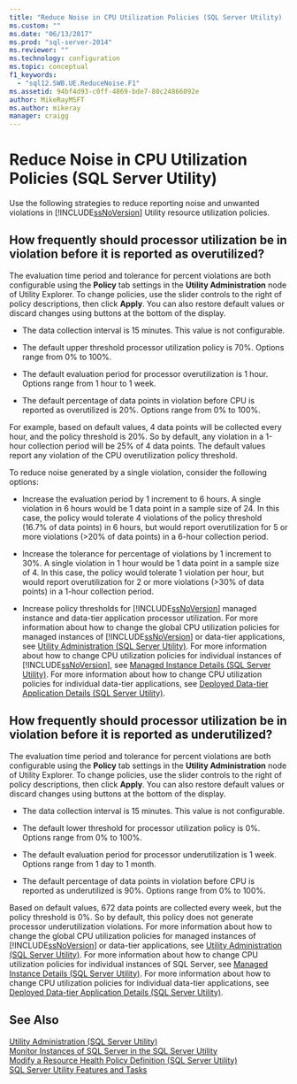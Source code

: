 ```yaml
---
title: "Reduce Noise in CPU Utilization Policies (SQL Server Utility) | Microsoft Docs"
ms.custom: ""
ms.date: "06/13/2017"
ms.prod: "sql-server-2014"
ms.reviewer: ""
ms.technology: configuration
ms.topic: conceptual
f1_keywords: 
  - "sql12.SWB.UE.ReduceNoise.F1"
ms.assetid: 94bf4d93-c0ff-4869-bde7-80c24866092e
author: MikeRayMSFT
ms.author: mikeray
manager: craigg
---
```

# Reduce Noise in CPU Utilization Policies (SQL Server Utility)
  Use the following strategies to reduce reporting noise and unwanted violations in [!INCLUDE[ssNoVersion](../../includes/ssnoversion-md.md)] Utility resource utilization policies.  
  
## How frequently should processor utilization be in violation before it is reported as overutilized?  
 The evaluation time period and tolerance for percent violations are both configurable using the **Policy** tab settings in the **Utility Administration** node of Utility Explorer. To change policies, use the slider controls to the right of policy descriptions, then click **Apply**. You can also restore default values or discard changes using buttons at the bottom of the display.  
  
-   The data collection interval is 15 minutes. This value is not configurable.  
  
-   The default upper threshold processor utilization policy is 70%. Options range from 0% to 100%.  
  
-   The default evaluation period for processor overutilization is 1 hour. Options range from 1 hour to 1 week.  
  
-   The default percentage of data points in violation before CPU is reported as overutilized is 20%. Options range from 0% to 100%.  
  
 For example, based on default values, 4 data points will be collected every hour, and the policy threshold is 20%. So by default, any violation in a 1-hour collection period will be 25% of 4 data points. The default values report any violation of the CPU overutilization policy threshold.  
  
 To reduce noise generated by a single violation, consider the following options:  
  
-   Increase the evaluation period by 1 increment to 6 hours. A single violation in 6 hours would be 1 data point in a sample size of 24. In this case, the policy would tolerate 4 violations of the policy threshold (16.7% of data points) in 6 hours, but would report overutilization for 5 or more violations (>20% of data points) in a 6-hour collection period.  
  
-   Increase the tolerance for percentage of violations by 1 increment to 30%. A single violation in 1 hour would be 1 data point in a sample size of 4. In this case, the policy would tolerate 1 violation per hour, but would report overutilization for 2 or more violations (>30% of data points) in a 1-hour collection period.  
  
-   Increase policy thresholds for [!INCLUDE[ssNoVersion](../../includes/ssnoversion-md.md)] managed instance and data-tier application processor utilization. For more information about how to change the global CPU utilization policies for managed instances of [!INCLUDE[ssNoVersion](../../includes/ssnoversion-md.md)] or data-tier applications, see [Utility Administration &#40;SQL Server Utility&#41;](../../database-engine/utility-administration-sql-server-utility.md). For more information about how to change CPU utilization policies for individual instances of [!INCLUDE[ssNoVersion](../../includes/ssnoversion-md.md)], see [Managed Instance Details &#40;SQL Server Utility&#41;](../../database-engine/managed-instance-details-sql-server-utility.md). For more information about how to change CPU utilization policies for individual data-tier applications, see [Deployed Data-tier Application Details &#40;SQL Server Utility&#41;](../../database-engine/deployed-data-tier-application-details-sql-server-utility.md).  
  
## How frequently should processor utilization be in violation before it is reported as underutilized?  
 The evaluation time period and tolerance for percent violations are both configurable using the **Policy** tab settings in the **Utility Administration** node of Utility Explorer. To change policies, use the slider controls to the right of policy descriptions, then click **Apply**. You can also restore default values or discard changes using buttons at the bottom of the display.  
  
-   The data collection interval is 15 minutes. This value is not configurable.  
  
-   The default lower threshold for processor utilization policy is 0%. Options range from 0% to 100%.  
  
-   The default evaluation period for processor underutilization is 1 week. Options range from 1 day to 1 month.  
  
-   The default percentage of data points in violation before CPU is reported as underutilized is 90%. Options range from 0% to 100%.  
  
 Based on default values, 672 data points are collected every week, but the policy threshold is 0%. So by default, this policy does not generate processor underutilization violations. For more information about how to change the global CPU utilization policies for managed instances of [!INCLUDE[ssNoVersion](../../includes/ssnoversion-md.md)] or data-tier applications, see [Utility Administration &#40;SQL Server Utility&#41;](../../database-engine/utility-administration-sql-server-utility.md). For more information about how to change CPU utilization policies for individual instances of SQL Server, see [Managed Instance Details &#40;SQL Server Utility&#41;](../../database-engine/managed-instance-details-sql-server-utility.md). For more information about how to change CPU utilization policies for individual data-tier applications, see [Deployed Data-tier Application Details &#40;SQL Server Utility&#41;](../../database-engine/deployed-data-tier-application-details-sql-server-utility.md).  
  
## See Also  
 [Utility Administration &#40;SQL Server Utility&#41;](../../database-engine/utility-administration-sql-server-utility.md)   
 [Monitor Instances of SQL Server in the SQL Server Utility](monitor-instances-of-sql-server-in-the-sql-server-utility.md)   
 [Modify a Resource Health Policy Definition &#40;SQL Server Utility&#41;](modify-a-resource-health-policy-definition-sql-server-utility.md)   
 [SQL Server Utility Features and Tasks](sql-server-utility-features-and-tasks.md)  
  
  
